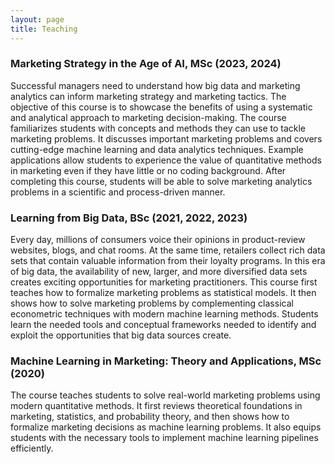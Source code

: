 ```yaml
---
layout: page
title: Teaching
---
```



### Marketing Strategy in the Age of AI, MSc (2023, 2024)

Successful managers need to understand how big data and marketing analytics can inform
marketing strategy and marketing tactics. The objective of this course is to showcase the
benefits of using a systematic and analytical approach to marketing decision-making. The
course familiarizes students with concepts and methods they can use to tackle marketing
problems. It discusses important marketing problems and covers cutting-edge machine
learning and data analytics techniques. Example applications allow students to experience
the value of quantitative methods in marketing even if they have little or no coding
background. After completing this course, students will be able to solve marketing
analytics problems in a scientific and process-driven manner.


### Learning from Big Data, BSc (2021, 2022, 2023)

Every day, millions of consumers voice their opinions in product-review websites, blogs,
and chat rooms. At the same time, retailers collect rich data sets that contain valuable
information from their loyalty programs. In this era of big data, the availability of new,
larger, and more diversified data sets creates exciting opportunities for marketing
practitioners. This course first teaches how to formalize marketing problems as
statistical models. It then shows how to solve marketing problems by complementing
classical econometric techniques with modern machine learning methods. Students learn the
needed tools and conceptual frameworks needed to identify and exploit the opportunities
that big data sources create.

### Machine Learning in Marketing: Theory and Applications, MSc (2020)

The course teaches students to solve real-world marketing problems using modern
quantitative methods. It first reviews theoretical foundations in marketing, statistics,
and probability theory, and then shows how to formalize marketing decisions as machine
learning problems. It also equips students with the necessary tools to implement machine
learning pipelines efficiently.

